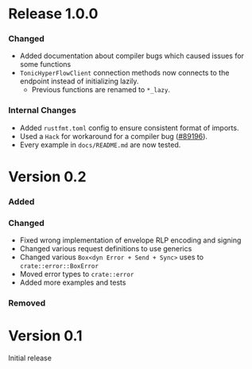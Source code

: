 # Release 1.0.0

### Changed
 - Added documentation about compiler bugs which caused issues for some functions
 - `TonicHyperFlowClient` connection methods now connects to the endpoint instead of initializing lazily.
    - Previous functions are renamed to `*_lazy`.

### Internal Changes

 - Added `rustfmt.toml` config to ensure consistent format of imports.
 - Used a `Hack` for workaround for a compiler bug ([#89196](https://github.com/rust-lang/rust/issues/89196)).
 - Every example in `docs/README.md` are now tested.

# Version 0.2

### Added

### Changed
 - Fixed wrong implementation of envelope RLP encoding and signing
 - Changed various request definitions to use generics
 - Changed various `Box<dyn Error + Send + Sync>` uses to `crate::error::BoxError`
 - Moved error types to `crate::error`
 - Added more examples and tests

### Removed

# Version 0.1

Initial release